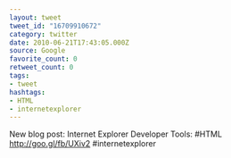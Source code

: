 ```yaml
---
layout: tweet
tweet_id: "16709910672"
category: twitter
date: 2010-06-21T17:43:05.000Z
source: Google
favorite_count: 0
retweet_count: 0
tags:
- tweet
hashtags:
- HTML
- internetexplorer
---
```


New blog post:  Internet Explorer Developer Tools: #HTML http://goo.gl/fb/UXiv2 #internetexplorer
